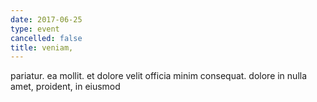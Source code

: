 ```yaml
---
date: 2017-06-25
type: event
cancelled: false
title: veniam,
---
```

pariatur. ea mollit. et dolore velit officia minim consequat. dolore in nulla amet, proident, in eiusmod